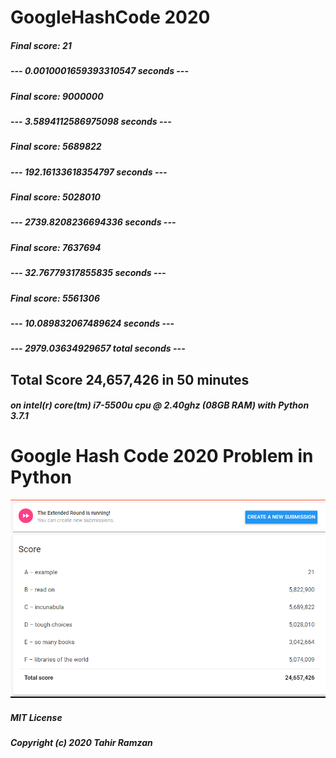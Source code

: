 # GoogleHashCode 2020

##### Final score: 21
#####  --- 0.0010001659393310547 seconds ---
##### Final score: 9000000
##### --- 3.5894112586975098 seconds ---
##### Final score: 5689822
##### --- 192.16133618354797 seconds ---
##### Final score: 5028010
##### --- 2739.8208236694336 seconds ---
##### Final score: 7637694
##### --- 32.76779317855835 seconds ---
##### Final score: 5561306
##### --- 10.089832067489624 seconds ---
##### --- 2979.03634929657 total seconds ---

## Total Score 24,657,426 in 50 minutes 
#### *on intel(r) core(tm) i7-5500u cpu @ 2.40ghz (08GB RAM) with Python 3.7.1*

# Google Hash Code 2020 Problem in Python

![Image of Yaktocat](https://raw.githubusercontent.com/tahirramzan/GoogleHashCode2020/master/Untitled.png)


##### MIT License
##### Copyright (c) 2020 Tahir Ramzan
